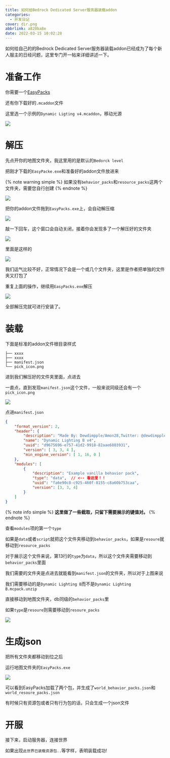 ```yaml
---
title: 如何给Bedrock Dedicated Server服务器装载addon
categories:
  - 开发日记
cover: dir.png
abbrlink: a820ba8e
date: 2022-03-15 10:02:28
---
```


如何给自己的的Bedrock Dedicated Server服务器装载addon已经成为了每个新人服主的日经问题，这里专门开一帖来详细讲述一下。

# 准备工作

你需要一个[EasyPacks](https://www.minebbs.com/resources/easypacks-addon.2334/)

还有你下载好的`.mcaddon`文件

这里选一个示例的`Dynamic Ligting v4.mcaddon`，移动光源

![](addon.png)

# 解压

先点开你的地图文件夹，我这里用的是默认的`Bedorck level`

把刚才下载的`EasyPacke.exe`和准备好的addon文件放进来

{% note warning simple %}
如果没有`behavior_packs`和`resource_packs`这两个文件夹，需要您自行创建
{% endnote %}

![](dir.png)

把你的addon文件拖到`EasyPacks.exe`上，会自动解压缩

![](unzip.png)

敲一下回车，这个窗口会自动关闭，接着你会发现多了一个解压好的文件夹

![](dir2.png)

里面是这样的

![](dir3.png)

我们运气比较不好，正常情况下会是一个或几个文件夹，这里是作者把单独的文件夹又打包了

重复上面的操作，继续用`EasyPacks.exe`解压

![](dir4.png)

全部解压完就可进行安装了。

# 装载

下面是标准的addon文件根目录样式

```
├── xxxx 
├── xxxx
├── manifest.json
└── pick_icon.png
```

进到我们解压好的文件夹里面，点进去

一直点，直到发现`manifest.json`这个文件，一般来说同级还会有一个`pick_icon.png`

![](dir5.png)

点进`manifest.json`

``` json manifest.json
{
    "format_version": 2,
    "header": {
        "description": "Made By: Dewdimpple/Amon28,Twitter: @dewdimpple,Youtube: Dewdimpple",
        "name": "Dynamic Lighting B v4",
        "uuid": "d9675696-e757-41d2-9918-82aae6803931",
        "version": [ 3, 3, 4 ],
        "min_engine_version": [ 1, 16, 0 ]
    },
    "modules": [
        {
            "description": "Example vanilla behavior pack",
            "type": "data",  // <-- 看这里！！
            "uuid": "fa6e90c8-c925-460f-8155-c8a60b753caa",
            "version": [3, 3, 4]
        }
    ]
}
```
{% note info simple %}
**这里做了一些截取，只留下需要展示的键值对。**
{% endnote %}


查看`modules`项的第一个`type`

如果是`data`或者`script`就把这个文件夹移动到`behavior_packs`，如果是`resoure`就移动到`resource_packs`

对于展示这个文件来说，第13行的`type`为`data`，所以这个文件夹需要移动到`behavior_packs`里面

我们需要的文件夹是点进去就能看到`manifest.json`的文件夹，所以对于上图来说

我们需要移动的是`Dynamic Lighting B`而不是`Dynamic Lighting B.mcpack.unzip`

直接移动到地图文件夹，db同级的`behavior_packs`里

如果`type`是`resoure`则需要移动到`resoure_packs`

![](dir6.png)

# 生成json

把所有文件夹都移动到位之后

运行地图文件夹的`EasyPacks.exe`

![](dir7.png)

可以看到EasyPacks加载了两个包，并生成了`world_behavior_packs.json`和`world_resoure_packs.json`

有时候只有资源包或者只有行为包的话，只会生成一个json文件

# 开服

接下来，启动服务器，连接世界

如果出现`此世界已装载资源包..`等字样，表明装载成功!